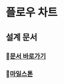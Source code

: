 # 플로우 차트

## 설계 문서

### 🔗[문서 바로가기](https://cheese-2.gitbook.io/hh_crs_doc/)

### 🔗[마일스톤](https://github.com/users/Yeon6v6/projects/2)

